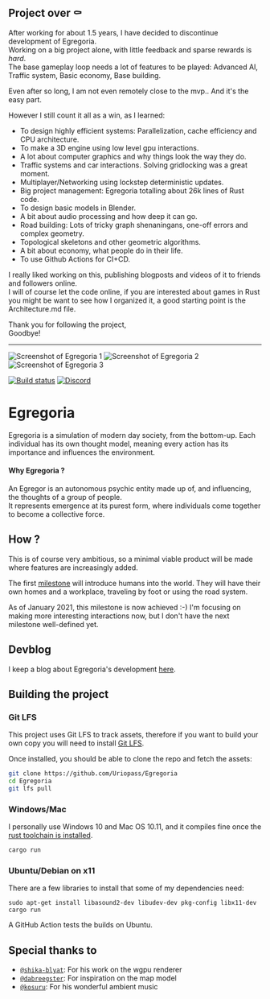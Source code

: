 ## Project over ⚰️

After working for about 1.5 years, I have decided to discontinue development of Egregoria.  
Working on a big project alone, with little feedback and sparse rewards is *hard*.  
The base gameplay loop needs a lot of features to be played: Advanced AI, Traffic system, Basic economy, Base building.

Even after so long, I am not even remotely close to the mvp.. And it's the easy part.

However I still count it all as a win, as I learned:

- To design highly efficient systems: Parallelization, cache efficiency and CPU architecture.
- To make a 3D engine using low level gpu interactions.
- A lot about computer graphics and why things look the way they do.
- Traffic systems and car interactions. Solving gridlocking was a great moment.
- Multiplayer/Networking using lockstep deterministic updates.
- Big project management: Egregoria totalling about 26k lines of Rust code.
- To design basic models in Blender.
- A bit about audio processing and how deep it can go.
- Road building: Lots of tricky graph shenaningans, one-off errors and complex geometry.
- Topological skeletons and other geometric algorithms.
- A bit about economy, what people do in their life.
- To use Github Actions for CI+CD.

I really liked working on this, publishing blogposts and videos of it to friends and followers online.  
I will of course let the code online, if you are interested about games in Rust you might be want to see how I organized it, a good starting point is the Architecture.md file.

Thank you for following the project,  
Goodbye!

----

![Screenshot of Egregoria 1](assets/screen2.jpg)
![Screenshot of Egregoria 2](assets/screen3.jpg)
![Screenshot of Egregoria 3](assets/screen4.jpg)

[![Build status](https://github.com/Uriopass/Egregoria/workflows/rust-build/badge.svg)](#)
[![Discord](https://img.shields.io/discord/709730057949544488?label=discord)](https://discord.gg/CAaZhUJ)

# Egregoria

Egregoria is a simulation of modern day society, from the bottom-up. 
Each individual has its own thought model, meaning every action has its importance and influences the environment.  

#### Why Egregoria ?

An Egregor is an autonomous psychic entity made up of, and influencing, the thoughts of a group of people.  
It represents emergence at its purest form, where individuals come together to become a collective force.  

## How ?  

This is of course very ambitious, so a minimal viable product will be made where features are increasingly added.

The first [milestone](https://github.com/Uriopass/Egregoria/projects/1) will introduce humans into the world. They will have their own homes and a workplace, traveling by foot or using the road system.

As of January 2021, this milestone is now achieved :-) I'm focusing on making more interesting interactions now, but I don't have the next milestone well-defined yet.

## Devblog  

I keep a blog about Egregoria's development [here](http://douady.paris/blog/index.html).

## Building the project

### Git LFS

This project uses Git LFS to track assets, therefore if you want to build your own copy you will need to install [Git LFS](https://git-lfs.github.com/).

Once installed, you should be able to clone the repo and fetch the assets:

```bash
git clone https://github.com/Uriopass/Egregoria
cd Egregoria
git lfs pull
```

### Windows/Mac
I personally use Windows 10 and Mac OS 10.11, and it compiles fine once the [rust toolchain is installed](https://www.rust-lang.org/tools/install).
```bash
cargo run
```

### Ubuntu/Debian on x11
There are a few libraries to install that some of my dependencies need:

```
sudo apt-get install libasound2-dev libudev-dev pkg-config libx11-dev
cargo run
```

A GitHub Action tests the builds on Ubuntu.



## Special thanks to

- [`@shika-blyat`](https://github.com/shika-blyat): For his work on the wgpu renderer
- [`@dabreegster`](https://github.com/dabreegster): For inspiration on the map model
- [`@kosuru`](https://soundcloud.com/kosuru-980687955): For his wonderful ambient music
